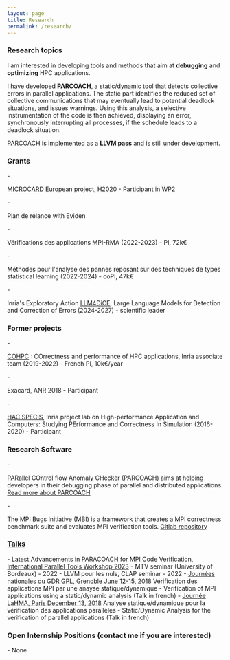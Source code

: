 ```yaml
---
layout: page
title: Research
permalink: /research/
---
```




<h3>Research topics</h3>

I am interested in developing tools and methods that aim at **debugging** and **optimizing** HPC applications.

I have developed **PARCOACH**, a static/dynamic tool that detects collective errors in parallel applications. The static part identifies the reduced set of collective communications that may eventually lead to potential deadlock situations,
 and issues warnings. Using this analysis, a selective instrumentation of the code is then achieved, displaying an error, synchronously
 interrupting all processes, if the schedule leads to a deadlock situation. 

PARCOACH is implemented as a **LLVM pass** and is still under development.


<div class="panel panel-info" markdown="1">
  <div class="panel-heading">
    <h3 class="panel-title">Grants</h3>
  </div>
  <div class="panel-body">
<td markdown="1">
- <p> <a href="http://www.microcard.eu/index-en.html" target="_blank">MICROCARD</a> European project, H2020 - Participant in WP2 </p> 
- <p> Plan de relance with Eviden </p>
   - <p> Vérifications des applications MPI-RMA (2022-2023) - PI, 72k€ </p> 
   - <p> Méthodes pour l'analyse des pannes reposant sur des techniques de types statistical learning (2022-2024) - coPI, 47k€ </p> 
- <p> Inria's Exploratory Action <a href="https://www.inria.fr/fr/llm4dice"  target="_blank">LLM4DiCE</a>, Large Language Models for Detection and Correction of Errors (2024-2027) - scientific leader </p>
</td>
  </div>
</div>

<div class="panel panel-info" markdown="1">
  <div class="panel-heading">
    <h3 class="panel-title">Former projects</h3>
  </div>
  <div class="panel-body">
<td markdown="1">
- <p> <a href="https://team.inria.fr/cohpc/" target="_blank">COHPC</a> : COrrectness and performance of HPC applications, Inria associate team (2019-2022) - French PI, 10k€/year </p> 
- <p> Exacard, ANR 2018 - Participant </p> 
- <p> <a href="http://hacspecis.gforge.inria.fr" target="_blank">HAC SPECIS</a>, Inria project lab on High-performance Application and Computers: Studying PErformance and Correctness In Simulation (2016-2020) - Participant
</td>
  </div>
</div>

<div class="panel panel-info" markdown="1">
  <div class="panel-heading">
    <h3 class="panel-title">Research Software</h3>
  </div>
  <div class="panel-body">
<td markdown="1">
- <p> PARallel COntrol flow Anomaly CHecker (PARCOACH) aims at helping developers in their debugging phase of parallel and distributed applications.
<a href="https://team.inria.fr/storm/software/parcoach/" target="_blank">Read more about PARCOACH</a> </p>
- <p> The MPI Bugs Initiative (MBI) is a framework that creates a MPI correctness benchmark suite and evaluates MPI verification tools. 
<a href="https://gitlab.com/MpiBugsInitiative/MpiBugsInitiative" target="_blank">Gitlab repository</a> </p>
</td>
  </div>
</div>



<link rel="stylesheet" href="https://maxcdn.bootstrapcdn.com/bootstrap/3.3.4/css/bootstrap.min.css">
<link href="//netdna.bootstrapcdn.com/bootstrap/3.0.0/css/bootstrap-glyphicons.css" rel="stylesheet">


<div class="panel-group" id="accordion" markdown="1">
 <div class="panel panel-info">
  <div class="panel-heading">
    <h3 class="panel-title"> <a class="accordion-toggle collapsed" data-toggle="collapse" data-parent="#accordion" href="#collapse2"> Talks</a></h3>
  </div>
  <div id="collapse2" class="panel-collapse collapse">
  <div class="panel-body">
<td markdown="1">
- Latest Advancements in PARACOACH for MPI Code Verification, <a href="https://toolsworkshop.hlrs.de/2023/program.html" target="_blank">International Parallel Tools Workshop 2023</a>
- MTV seminar (University of Bordeaux) - 2022
- LLVM pour les nuls, CLAP seminar - 2022
- <a href="http://gpl2018.imag.fr/index.html" target="_blank">Journées nationales du GDR GPL, Grenoble June 12-15, 2018</a>
   Vérification des applications MPI par une anayse statique/dynamique  -  Verification of MPI applications using a static/dynamic analysis (Talk in french)
- <a href="http://tesson.julien.free.fr/LaMHA/2018/" target="_blank">Journée LaHMA, Paris December 13, 2018</a>
   Analyse statique/dynamique pour la vérification des applications parallèles  -  Static/Dynamic Analysis for the verification of parallel applications (Talk in french)

</td>
  </div>
  </div>
  </div>
</div>


<div class="panel panel-danger" markdown="1">
  <div class="panel-heading">
    <h3 class="panel-title">Open Internship Positions (contact me if you are interested)</h3>
  </div>
  <div class="panel-body">
	- None 
  </div>
</div>
